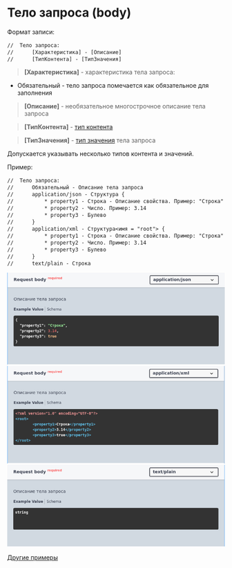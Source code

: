 # Тело запроса (body)

Формат записи:
```bsl
//  Тело запроса:
//      [Характеристика] - [Описание]
//      [ТипКонтента] - [ТипЗначения]
```
> **[Характеристика]** - характеристика тела запроса:

- Обязательный - тело запроса помечается как обязательное для заполнения

> **[Описание]** - необязательное многострочное описание тела запроса

> **[ТипКонтента]** - [тип контента](../Типы/types/Типы%20контента.md)

> **[ТипЗначения]** - [тип значения](../Типы/README.md) тела запроса

Допускается указывать несколько типов контента и значений.

Пример:
```bsl
//	Тело запроса:
//		Обязательный - Описание тела запроса
//		application/json - Структура {
//			* property1 - Строка - Описание свойства. Пример: "Строка"
//			* property2 - Число. Пример: 3.14
//			* property3 - Булево
//		}
//		application/xml - Структура<имя = "root"> {
//			* property1 - Строка - Описание свойства. Пример: "Строка"
//			* property2 - Число. Пример: 3.14
//			* property3 - Булево
//		}
//		text/plain - Строка
```

![body_example_json](./images/body_example_json.png)
![body_example_xml](./images/body_example_xml.png)
![body_example_text](./images/body_example_text.png)

[Другие примеры](../../examples/EDT/src/HTTPServices/Bodies/Module.bsl)
